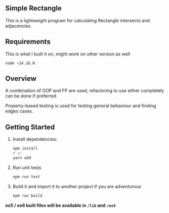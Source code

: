 ## Simple Rectangle

This is a lightweight program for calculating Rectangle intersects and adjacencies.

## Requirements

This is what I built it on, might work on other version as well

`node ~14.16.0`

## Overview

A combination of OOP and FP are used, refactoring to use either completely can be done if preferred.

Property-based testing is used for testing general behaviour and finding edges cases.

## Getting Started

1. Install dependencies:

   ```bash
   npm install
   # or
   yarn add
   ```

2. Run unit tests

   ```bash
   npm run test
   ```

3. Build it and import it to another project if you are adventurous

   ```bash
   npm run build
   ```

**es5 / es6 built files will be available in `/lib` and `/es6`**

